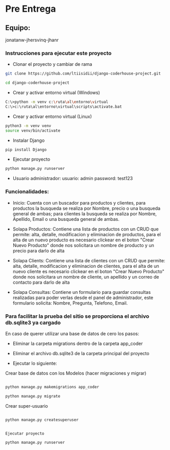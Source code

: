 # Pre Entrega

## Equipo: 

jonatanw-jhersvinq-jhanr

### Instrucciones para ejecutar este proyecto

- Clonar el proyecto y cambiar de rama
```bash
git clone https://github.com/ltiisidii/django-coderhouse-project.git

cd django-coderhouse-project

```

- Crear y activar entorno virtual (Windows)
```bash
C:\>python -m venv c:\ruta\al\entorno\virtual
C:\>c:\ruta\al\entorno\virtual\scripts\activate.bat
```

- Crear y activar entorno virtual (Linux)
```bash
python3 -m venv venv
source venv/bin/activate
```

- Instalar Django
```bash
pip install Django
```

- Ejecutar proyecto
```bash
python manage.py runserver
```

- Usuario administrador:
usuario: admin
password: test123

### Funcionalidades: 

- Inicio: Cuenta con un buscador para productos y clientes, para productos la busqueda se realiza por Nombre, precio o una busqueda general de ambas; para clientes la busqueda se realiza por Nombre, Apellido, Email o una busqueda general de ambas.

- Solapa Productos: Contiene una lista de productos con un CRUD que permite: alta, detalle, modificacion y eliminacion de productos, para el alta de un nuevo producto es necesario clickear en el boton "Crear Nuevo Producto" donde nos solicitara un nombre de producto y un precio para darlo de alta

- Solapa Clients: Contiene una lista de clientes con un CRUD que permite: alta, detalle, modificacion y eliminacion de clientes, para el alta de un nuevo cliente es necesario clickear en el boton "Crear Nuevo Producto" donde nos solicitara un nombre de cliente, un apellido y un correo de contacto para darlo de alta

- Solapa Consultas: Contiene un formulario para guardar consultas realizadas para poder verlas desde el panel de administrador, este formulario solicita: Nombre, Pregunta, Telefono, Email.

### Para facilitar la prueba del sitio se proporciona el archivo db.sqlite3 ya cargado

En caso de querer utilizar una base de datos de cero los pasos:

* Eliminar la carpeta migrations dentro de la carpeta app_coder

* Eliminar el archivo db.sqlite3 de la carpeta principal del proyecto

* Ejecutar lo siguiente:

Crear base de datos con los Modelos (hacer migraciones y migrar)

```bash

python manage.py makemigrations app_coder

python manage.py migrate

```

Crear super-usuario
```bash

python manage.py createsuperuser

```

```bash

Ejecutar proyecto

python manage.py runserver

```